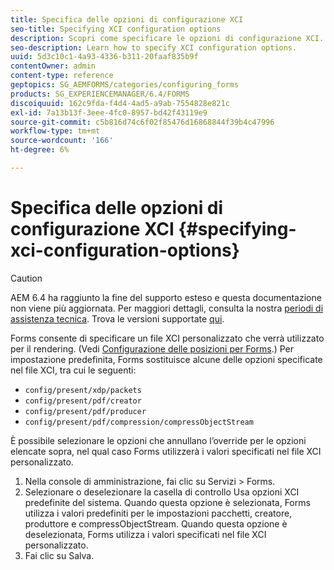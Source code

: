 ```yaml
---
title: Specifica delle opzioni di configurazione XCI
seo-title: Specifying XCI configuration options
description: Scopri come specificare le opzioni di configurazione XCI.
seo-description: Learn how to specify XCI configuration options.
uuid: 5d3c10c1-4a93-4336-b311-20faaf835b9f
contentOwner: admin
content-type: reference
geptopics: SG_AEMFORMS/categories/configuring_forms
products: SG_EXPERIENCEMANAGER/6.4/FORMS
discoiquuid: 162c9fda-f4d4-4ad5-a9ab-7554828e821c
exl-id: 7a13b13f-3eee-4fc0-8957-bd42f43119e9
source-git-commit: c5b816d74c6f02f85476d16868844f39b4c47996
workflow-type: tm+mt
source-wordcount: '166'
ht-degree: 6%

---
```


# Specifica delle opzioni di configurazione XCI {#specifying-xci-configuration-options}

>[!CAUTION]
>
>AEM 6.4 ha raggiunto la fine del supporto esteso e questa documentazione non viene più aggiornata. Per maggiori dettagli, consulta la nostra [periodi di assistenza tecnica](https://helpx.adobe.com/it/support/programs/eol-matrix.html). Trova le versioni supportate [qui](https://experienceleague.adobe.com/docs/).

Forms consente di specificare un file XCI personalizzato che verrà utilizzato per il rendering. (Vedi [Configurazione delle posizioni per Forms](/help/forms/using/admin-help/configuring-locations-forms.md#configuring-locations-for-forms).) Per impostazione predefinita, Forms sostituisce alcune delle opzioni specificate nel file XCI, tra cui le seguenti:

* `config/present/xdp/packets`
* `config/present/pdf/creator`
* `config/present/pdf/producer`
* `config/present/pdf/compression/compressObjectStream`

È possibile selezionare le opzioni che annullano l’override per le opzioni elencate sopra, nel qual caso Forms utilizzerà i valori specificati nel file XCI personalizzato.

1. Nella console di amministrazione, fai clic su Servizi > Forms.
1. Selezionare o deselezionare la casella di controllo Usa opzioni XCI predefinite del sistema. Quando questa opzione è selezionata, Forms utilizza i valori predefiniti per le impostazioni pacchetti, creatore, produttore e compressObjectStream. Quando questa opzione è deselezionata, Forms utilizza i valori specificati nel file XCI personalizzato.
1. Fai clic su Salva.
